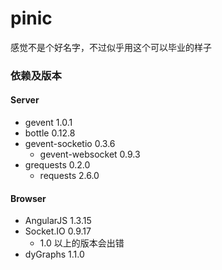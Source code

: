 # pinic

感觉不是个好名字，不过似乎用这个可以毕业的样子

### 依赖及版本

#### Server

* gevent 1.0.1
* bottle 0.12.8
* gevent-socketio 0.3.6
    - gevent-websocket 0.9.3
* grequests 0.2.0
    - requests 2.6.0

#### Browser

* AngularJS 1.3.15
* Socket.IO 0.9.17
    - 1.0 以上的版本会出错
* dyGraphs 1.1.0
